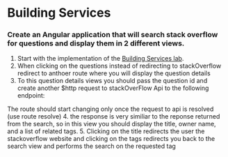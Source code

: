 
# Building Services

### Create an Angular application that will search stack overflow for questions and display them in 2 different views.

1. Start with the implementation of the [Building Services lab]().
2. When clicking on the questions instead of redirecting to stackOverflow redirect to anthoer route where you will display the question details
3. To this question details views you should pass the question id and create another $http request to stackOverFlow Api to the following endpoint:

The route should start changing only once the request to api is resolved (use route resolve)
4. the response is very similiar to the reponse returned from the search, so in this view you should display the title, owner name, and a list of related tags. 
5. Clicking on the title redirects the user the stackoverflow website and clicking on the tags redirects you back to the search view and performs the search on the requested tag

